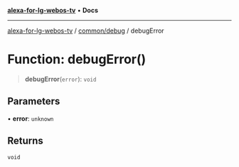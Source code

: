 [**alexa-for-lg-webos-tv**](../../../README.md) • **Docs**

***

[alexa-for-lg-webos-tv](../../../modules.md) / [common/debug](../README.md) / debugError

# Function: debugError()

> **debugError**(`error`): `void`

## Parameters

• **error**: `unknown`

## Returns

`void`
